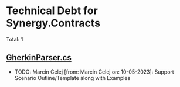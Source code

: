 ﻿# Technical Debt for Synergy.Contracts

Total: 1

## [GherkinParser.cs](../../../Synergy.Behaviours.Testing/Gherkin/Parser/GherkinParser.cs)
- TODO: Marcin Celej [from: Marcin Celej on: 10-05-2023]: Support Scenario Outline/Template along with Examples

